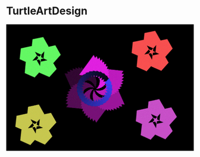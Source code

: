 # TurtleArtDesign
<img src="https://github.com/Hanxuan1/TurtleArtDesign/blob/master/project%20python.GIF">
